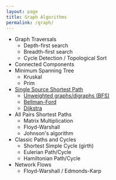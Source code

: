```yaml
---
layout: page
title: Graph Algorithms
permalink: /graph/
---
```


* Graph Traversals
  * Depth-first search
  * Breadth-first search
  * Cycle Detection / Topological Sort
* Connected Components
* Minimum Spanning Tree
  * Kruskal
  * Prim
* <a href="/sssp/"> Single Source Shortest Path </a>
  * <a href="/sssp_bfs/"> Unweighted graphs/digraphs (BFS) </a>
  * <a href="/sssp_bellman_ford/"> Bellman-Ford </a>
  * <a href="/sssp_dijkstra/"> Dijkstra </a>
* All Pairs Shortest Paths
  * Matrix Multiplication
  * Floyd-Warshall
  * Johnson's algorithm
* Classic Paths and Cycles
  * Shortest Simple Cycle (girth)
  * Eulerian Path/Cycle
  * Hamiltonian Path/Cycle
* Network Flows
  * Floyd-Warshall / Edmonds-Karp
